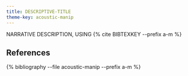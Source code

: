 ```yaml
---
title: DESCRIPTIVE-TITLE
theme-key: acoustic-manip
---
```



NARRATIVE DESCRIPTION, USING {% cite BIBTEXKEY --prefix a-m %}

References
----------

{% bibliography --file acoustic-manip --prefix a-m %}
